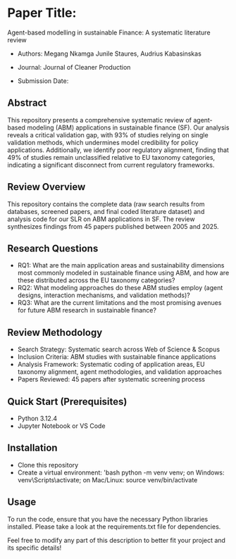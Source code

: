 # Paper Title:
Agent-based modelling in sustainable Finance: A systematic literature review

- Authors: Megang Nkamga Junile Staures, Audrius Kabasinskas

- Journal: Journal of Cleaner Production

- Submission Date: 

## Abstract
This repository presents a comprehensive systematic review of agent-based modeling (ABM) applications in sustainable finance (SF). Our analysis reveals a critical validation gap, with 93% of studies relying on single validation methods, which undermines model credibility for policy applications. Additionally, we identify poor regulatory alignment, finding that 49% of studies remain unclassified relative to EU taxonomy categories, indicating a significant disconnect from current regulatory frameworks.

## Review Overview
This repository contains the complete data (raw search results from databases, screened papers, and final coded literature dataset) and analysis code for our SLR on ABM applications in SF. The review synthesizes findings from 45 papers published between 2005 and 2025.

## Research Questions

- RQ1: What are the main application areas and sustainability dimensions most commonly modeled in sustainable finance using ABM, and how are these distributed across the EU taxonomy categories?
- RQ2: What modeling approaches do these ABM studies employ (agent designs, interaction mechanisms, and validation methods)?
- RQ3: What are the current limitations and the most promising avenues for future ABM research in sustainable finance?

## Review Methodology

- Search Strategy: Systematic search across Web of Science & Scopus
- Inclusion Criteria: ABM studies with sustainable finance applications
- Analysis Framework: Systematic coding of application areas, EU taxonomy alignment, agent methodologies, and validation approaches
- Papers Reviewed: 45 papers after systematic screening process

## Quick Start (Prerequisites)

- Python 3.12.4
- Jupyter Notebook or VS Code

## Installation
- Clone this repository
- Create a virtual environment:
'bash
python -m venv venv; on Windows: venv\Scripts\activate;  on Mac/Linux: source venv/bin/activate

## Usage
To run the code, ensure that you have the necessary Python libraries installed. Please take a look at the requirements.txt file for dependencies.


Feel free to modify any part of this description to better fit your project and its specific details!
